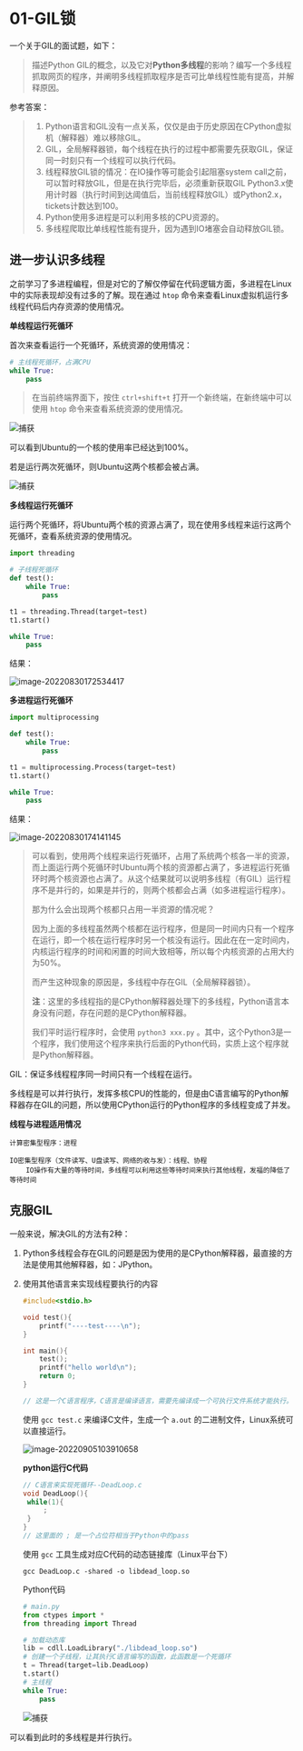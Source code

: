# 01-GIL锁

一个关于GIL的面试题，如下：

>描述Python GIL的概念，以及它对**Python多线程**的影响？编写一个多线程抓取网页的程序，并阐明多线程抓取程序是否可比单线程性能有提高，并解释原因。

参考答案：

>1. Python语言和GIL没有一点关系，仅仅是由于历史原因在CPython虚拟机（解释器）难以移除GIL。
>2. GIL，全局解释器锁，每个线程在执行的过程中都需要先获取GIL，保证同一时刻只有一个线程可以执行代码。
>3. 线程释放GIL锁的情况：在IO操作等可能会引起阻塞system call之前，可以暂时释放GIL，但是在执行完毕后，必须重新获取GIL Python3.x使用计时器（执行时间到达阈值后，当前线程释放GIL）或Python2.x，tickets计数达到100。
>4. Python使用多进程是可以利用多核的CPU资源的。
>5. 多线程爬取比单线程性能有提升，因为遇到IO堵塞会自动释放GIL锁。
>

## 进一步认识多线程

之前学习了多进程编程，但是对它的了解仅停留在代码逻辑方面，多进程在Linux中的实际表现却没有过多的了解。现在通过 `htop` 命令来查看Linux虚拟机运行多线程代码后内存资源的使用情况。

**单线程运行死循环**

首次来查看运行一个死循环，系统资源的使用情况：

```python
# 主线程死循环，占满CPU
while True:
    pass
```

> 在当前终端界面下，按住 `ctrl+shift+t` 打开一个新终端，在新终端中可以使用 `htop` 命令来查看系统资源的使用情况。

![捕获](D:\Typora\my_file\图片\捕获-16618507684121.PNG)

可以看到Ubuntu的一个核的使用率已经达到100%。

若是运行两次死循环，则Ubuntu这两个核都会被占满。

![捕获](D:\Typora\my_file\图片\捕获-16618511446723.PNG)

**多线程运行死循环**

运行两个死循环，将Ubuntu两个核的资源占满了，现在使用多线程来运行这两个死循环，查看系统资源的使用情况。

```python
import threading

# 子线程死循环
def test():
    while True:
        pass

t1 = threading.Thread(target=test)
t1.start()

while True:
    pass
```

结果：

![image-20220830172534417](D:\Typora\my_file\图片\image-20220830172534417.png)

**多进程运行死循环**

```python
import multiprocessing

def test():
    while True:
        pass

t1 = multiprocessing.Process(target=test)
t1.start()

while True:
    pass
```

结果：

![image-20220830174141145](D:\Typora\my_file\图片\image-20220830174141145.png)

>可以看到，使用两个线程来运行死循环，占用了系统两个核各一半的资源，而上面运行两个死循环时Ubuntu两个核的资源都占满了，多进程运行死循环时两个核资源也占满了。从这个结果就可以说明多线程（有GIL）运行程序不是并行的，如果是并行的，则两个核都会占满（如多进程运行程序）。
>
>那为什么会出现两个核都只占用一半资源的情况呢？
>
>因为上面的多线程虽然两个核都在运行程序，但是同一时间内只有一个程序在运行，即一个核在运行程序时另一个核没有运行。因此在在一定时间内，内核运行程序的时间和闲置的时间大致相等，所以每个内核资源的占用大约为50%。
>
>而产生这种现象的原因是，多线程中存在GIL（全局解释器锁）。
>
>**注**：这里的多线程指的是CPython解释器处理下的多线程，Python语言本身没有问题，存在问题的是CPython解释器。
>
>我们平时运行程序时，会使用 `python3 xxx.py` 。其中，这个Python3是一个程序，我们使用这个程序来执行后面的Python代码，实质上这个程序就是Python解释器。

GIL：保证多线程程序同一时间只有一个线程在运行。

多线程是可以并行执行，发挥多核CPU的性能的，但是由C语言编写的Python解释器存在GIL的问题，所以使用CPython运行的Python程序的多线程变成了并发。

**线程与进程适用情况**

```
计算密集型程序：进程

IO密集型程序（文件读写、U盘读写、网络的收与发）：线程、协程
	IO操作有大量的等待时间，多线程可以利用这些等待时间来执行其他线程，发福的降低了等待时间
```

## 克服GIL

一般来说，解决GIL的方法有2种：

1. Python多线程会存在GIL的问题是因为使用的是CPython解释器，最直接的方法是使用其他解释器，如：JPython。

2. 使用其他语言来实现线程要执行的内容

   ```c
   #include<stdio.h>
   
   void test(){
       printf("----test----\n");
   }
   
   int main(){
       test();
       printf("hello world\n");
       return 0;
   }
   
   // 这是一个C语言程序，C语言是编译语言，需要先编译成一个可执行文件系统才能执行。
   ```

   使用 `gcc test.c` 来编译C文件，生成一个 `a.out` 的二进制文件，Linux系统可以直接运行。
   
   ![image-20220905103910658](D:\Typora\my_file\图片\image-20220905103910658.png)
   
   **python运行C代码**
   
   ```c
   // C语言来实现死循环--DeadLoop.c
   void DeadLoop(){
   	while(1){
   		;
   	}
   }
   // 这里面的 ; 是一个占位符相当于Python中的pass
   ```
   
   使用 `gcc` 工具生成对应C代码的动态链接库（Linux平台下）
   
   ```shell
   gcc DeadLoop.c -shared -o libdead_loop.so
   ```
   
   Python代码
   
   ```python
   # main.py
   from ctypes import *
   from threading import Thread
   
   # 加载动态库
   lib = cdll.LoadLibrary("./libdead_loop.so")
   # 创建一个子线程，让其执行C语言编写的函数，此函数是一个死循环
   t = Thread(target=lib.DeadLoop)
   t.start()
   # 主线程
   while True:
       pass
   ```
   
   ![捕获](D:\Typora\my_file\图片\捕获-16623466548501.PNG)

可以看到此时的多线程是并行执行。

















